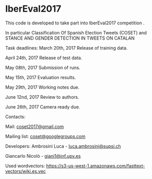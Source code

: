 # IberEval2017
This code is developed to take part into IberEval2017 competition .

In particular Classification Of Spanish Election Tweets (COSET) and  STANCE AND GENDER DETECTION IN TWEETS ON CATALAN

Task deadlines:
March 20th, 2017 Release of training data. 

April 24th, 2017 Release of test data.

May 08th, 2017 Submission of runs.

May 15th, 2017 Evaluation results.

May 29th, 2017 Working notes due. 

June 12nd, 2017 Review to authors. 

June 26th, 2017 Camera ready due.


Contacts:

Mail: coset2017@gmail.com

Mailing list: coset@googlegroups.com

Developers:
Ambrosini Luca - luca.ambrosini@supsi.ch

Giancarlo Nicolò - giani1@inf.upv.es

Used wordvectors: https://s3-us-west-1.amazonaws.com/fasttext-vectors/wiki.es.vec